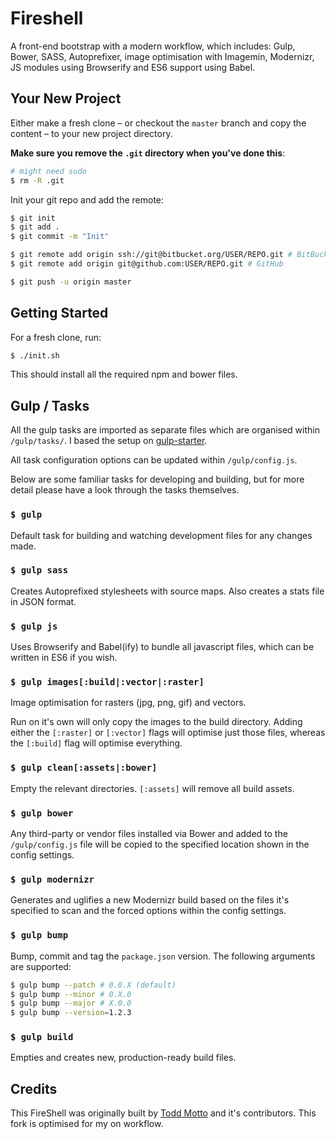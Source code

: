 # Fireshell

A front-end bootstrap with a modern workflow, which includes: Gulp, Bower, SASS, Autoprefixer, image optimisation with Imagemin, Modernizr, JS modules using Browserify and ES6 support using Babel.

## Your New Project

Either make a fresh clone – or checkout the `master` branch and copy the content – to your new project directory. 

**Make sure you remove the `.git` directory when you've done this**:

```bash
# might need sudo
$ rm -R .git
```

Init your git repo and add the remote:

```bash
$ git init 
$ git add .
$ git commit -m "Init"

$ git remote add origin ssh://git@bitbucket.org/USER/REPO.git # BitBucket
$ git remote add origin git@github.com:USER/REPO.git # GitHub

$ git push -u origin master
```

## Getting Started

For a fresh clone, run:

```bash
$ ./init.sh
```

This should install all the required npm and bower files.

## Gulp / Tasks

All the gulp tasks are imported as separate files which are organised within `/gulp/tasks/`. I based the setup on [gulp-starter](https://github.com/greypants/gulp-starter).

All task configuration options can be updated within `/gulp/config.js`.

Below are some familiar tasks for developing and building, but for more detail please have a look through the tasks themselves.

### `$ gulp`

Default task for building and watching development files for any changes made.

### `$ gulp sass`

Creates Autoprefixed stylesheets with source maps. Also creates a stats file in JSON format.

### `$ gulp js`

Uses Browserify and Babel(ify) to bundle all javascript files, which can be written in ES6 if you wish.

### `$ gulp images[:build|:vector|:raster]`

Image optimisation for rasters (jpg, png, gif) and vectors. 

Run on it's own will only copy the images to the build directory. Adding either the `[:raster]` or `[:vector]` flags will optimise just those files, whereas the `[:build]` flag will optimise everything.

### `$ gulp clean[:assets|:bower]`

Empty the relevant directories. `[:assets]` will remove all build assets.

### `$ gulp bower`

Any third-party or vendor files installed via Bower and added to the `/gulp/config.js` file will be copied to the specified location shown in the config settings.

### `$ gulp modernizr`

Generates and uglifies a new Modernizr build based on the files it's specified to scan and the forced options within the config settings.

### `$ gulp bump`

Bump, commit and tag the `package.json` version. The following arguments are supported:

```bash
$ gulp bump --patch # 0.0.X (default)
$ gulp bump --minor # 0.X.0
$ gulp bump --major # X.0.0
$ gulp bump --version=1.2.3
```

### `$ gulp build`

Empties and creates new, production-ready build files.

## Credits

This FireShell was originally built by [Todd Motto](//github.com/toddmotto) and it's contributors. This fork is optimised for my on workflow.
